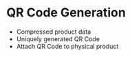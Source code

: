 # QR Code Generation

* Compressed product data
* Uniquely generated QR Code
* Attach QR Code to physical product
